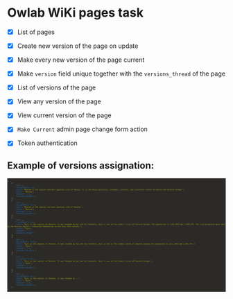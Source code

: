 # Owlab WiKi pages task

- [X] List of pages
- [X] Create new version of the page on update
- [X] Make every new version of the page current 
- [X] Make `version` field unique together with the `versions_thread` of the page
- [X] List of versions of the page
- [X] View any version of the page
- [X] View current version of the page
- [X] `Make Current` admin page change form action
- [X] Token authentication


## Example of versions assignation:

![Versions assignation](readme_images/versions_assignation.png)
